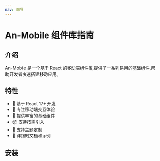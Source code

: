 ```yaml
---
nav: 向导
---
```

# An-Mobile 组件库指南

## 介绍

An-Mobile 是一个基于 React 的移动端组件库,提供了一系列易用的基础组件,帮助开发者快速搭建移动应用。

## 特性

- 🚀 基于 React 17+ 开发
- 📱 专注移动端交互体验
- 🎨 提供丰富的基础组件
- 📦 支持按需引入
- 🔧 支持主题定制
- 📝 详细的文档和示例

## 安装

